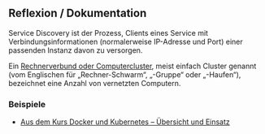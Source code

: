 Reflexion / Dokumentation
-------------------------

Service Discovery ist der Prozess, Clients eines Service mit Verbindungsinformationen (normalerweise IP-Adresse und
Port) einer passenden Instanz davon zu versorgen.

Ein [Rechnerverbund oder Computercluster](https://de.wikipedia.org/wiki/Rechnerverbund), meist einfach Cluster genannt (vom Englischen für „Rechner-Schwarm“, „-Gruppe“ oder „-Haufen“), bezeichnet eine Anzahl von vernetzten Computern. 

### Beispiele

* [Aus dem Kurs Docker und Kubernetes – Übersicht und Einsatz](https://github.com/mc-b/dok#weitere-beispiele)


